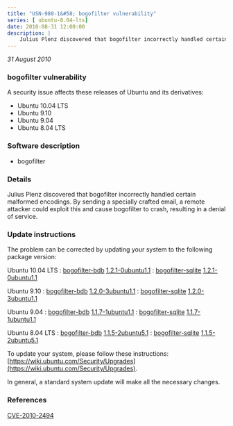 ```yaml
---
title: "USN-980-1&#58; bogofilter vulnerability"
series: [ ubuntu-8.04-lts]
date: 2010-08-31 12:00:00
description: |
    Julius Plenz discovered that bogofilter incorrectly handled certain malformed encodings. By sending a specially crafted email, a remote attacker could exploit this and cause bogofilter to crash, resulting in a denial of service. 
--- 
```

 
 

*31 August 2010*

### bogofilter vulnerability

A security issue affects these releases of Ubuntu and its derivatives:

* Ubuntu 10.04 LTS
* Ubuntu 9.10
* Ubuntu 9.04
* Ubuntu 8.04 LTS

### Software description

* bogofilter 

### Details

Julius Plenz discovered that bogofilter incorrectly handled certain malformed encodings. By sending a specially crafted email, a remote attacker could exploit this and cause bogofilter to crash, resulting in a denial of service. 

### Update instructions

The problem can be corrected by updating your system to the following package version:

Ubuntu 10.04 LTS
 : [bogofilter-bdb](https://launchpad.net/ubuntu/+source/bogofilter) <span> [1.2.1-0ubuntu1.1](https://launchpad.net/ubuntu/+source/bogofilter/1.2.1-0ubuntu1.1) </span> 
 : [bogofilter-sqlite](https://launchpad.net/ubuntu/+source/bogofilter) <span> [1.2.1-0ubuntu1.1](https://launchpad.net/ubuntu/+source/bogofilter/1.2.1-0ubuntu1.1) </span> 

Ubuntu 9.10
 : [bogofilter-bdb](https://launchpad.net/ubuntu/+source/bogofilter) <span> [1.2.0-3ubuntu1.1](https://launchpad.net/ubuntu/+source/bogofilter/1.2.0-3ubuntu1.1) </span> 
 : [bogofilter-sqlite](https://launchpad.net/ubuntu/+source/bogofilter) <span> [1.2.0-3ubuntu1.1](https://launchpad.net/ubuntu/+source/bogofilter/1.2.0-3ubuntu1.1) </span> 

Ubuntu 9.04
 : [bogofilter-bdb](https://launchpad.net/ubuntu/+source/bogofilter) <span> [1.1.7-1ubuntu1.1](https://launchpad.net/ubuntu/+source/bogofilter/1.1.7-1ubuntu1.1) </span> 
 : [bogofilter-sqlite](https://launchpad.net/ubuntu/+source/bogofilter) <span> [1.1.7-1ubuntu1.1](https://launchpad.net/ubuntu/+source/bogofilter/1.1.7-1ubuntu1.1) </span> 

Ubuntu 8.04 LTS
 : [bogofilter-bdb](https://launchpad.net/ubuntu/+source/bogofilter) <span> [1.1.5-2ubuntu5.1](https://launchpad.net/ubuntu/+source/bogofilter/1.1.5-2ubuntu5.1) </span> 
 : [bogofilter-sqlite](https://launchpad.net/ubuntu/+source/bogofilter) <span> [1.1.5-2ubuntu5.1](https://launchpad.net/ubuntu/+source/bogofilter/1.1.5-2ubuntu5.1) </span> 

To update your system, please follow these instructions: [https://wiki.ubuntu.com/Security/Upgrades](https://wiki.ubuntu.com/Security/Upgrades).

In general, a standard system update will make all the necessary changes. 

### References

 
 [CVE-2010-2494](http://people.ubuntu.com/~ubuntu-security/cve/CVE-2010-2494)
 

